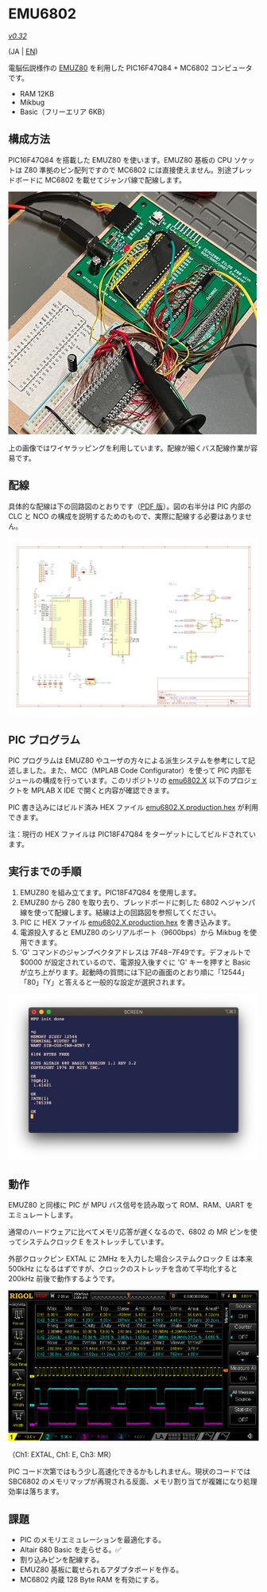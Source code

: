 # EMU6802

[*v0.32*](https://github.com/ryu10/emu6802/releases/tag/v0.32)

(JA | [EN](Readme_en.md))

  電脳伝説様作の [EMUZ80](https://github.com/vintagechips/emuz80) を利用した PIC16F47Q84 + MC6802 コンピュータです。

  - RAM 12KB
  - Mikbug
  - Basic（フリーエリア 6KB）

## 構成方法

PIC16F47Q84 を搭載した EMUZ80 を使います。EMUZ80 基板の CPU ソケットは Z80 準拠のピン配列ですので MC6802 には直接使えません。別途ブレッドボードに MC6802 を載せてジャンパ線で配線します。

![emu6802-breadboard](/img/emu6802bb.jpg)

上の画像ではワイヤラッピングを利用しています。配線が細くバス配線作業が容易です。

## 配線

具体的な配線は下の回路図のとおりです（[PDF 版](/emu6802.kicad5/emu6802/emu6802_sch.pdf)）。図の右半分は PIC 内部の CLC と NCO の構成を説明するためのもので、実際に配線する必要はありません。

![schematic](/img/emu6802_sch.png)

## PIC プログラム

PIC プログラムは EMUZ80 やユーザの方々による派生システムを参考にして記述しました。また、MCC（MPLAB Code Configurator）を使って PIC 内部モジュールの構成を行っています。このリポジトリの [emu6802.X](/emu6802.X/) 以下のプロジェクトを MPLAB X IDE で開くと内容が確認できます。

PIC 書き込みにはビルド済み HEX ファイル [emu6802.X.production.hex](https://github.com/ryu10/emu6802/releases/download/v0.31/emu6802.X.production.hex) が利用できます。

注：現行の HEX ファイルは PIC18F47Q84 をターゲットにしてビルドされています。

## 実行までの手順

1. EMUZ80 を組み立てます。PIC18F47Q84 を使用します。
2. EMUZ80 から Z80 を取り去り、ブレッドボードに刺した 6802 へジャンパ線を使って配線します。結線は上の回路図を参照してください。
3. PIC に HEX ファイル [emu6802.X.production.hex](https://github.com/ryu10/emu6802/releases/download/v0.31/emu6802.X.production.hex) を書き込みます。
4. 電源投入すると EMUZ80 のシリアルポート（9600bps）から Mikbug を使用できます。
5. 'G' コマンドのジャンプベクタアドレスは $7F48-$7F49です。デフォルトで $0000 が設定されているので、電源投入後すぐに 'G' キーを押すと Basic が立ち上がります。起動時の質問には下記の画面のとおり順に「12544」「80」「Y」と答えると一般的な設定が選択されます。

![startup-mikbug-altair](/img/mikbug-abasic.png)

## 動作

EMUZ80 と同様に PIC が MPU バス信号を読み取って ROM、RAM、UART をエミュレートします。

通常のハードウェアに比べてメモリ応答が遅くなるので、6802 の MR ピンを使ってシステムクロック E をストレッチしています。

外部クロックピン EXTAL に 2MHz を入力した場合システムクロック E は本来 500kHz になるはずですが、クロックのストレッチを含めて平均化すると 200kHz 前後で動作するようです。

![timing2](/img/timing2.png)

（Ch1: EXTAL, Ch1: E, Ch3: MR）

PIC コード次第ではもう少し高速化できるかもしれません。現状のコードでは SBC6802 のメモリマップが再現される反面、メモリ割り当てが複雑になり処理効率は落ちます。

## 課題

- PIC のメモリエミュレーションを最適化する。
- Altair 680 Basic を走らせる。✅
- 割り込みピンを配線する。
- EMUZ80 基板に載せられるアダプタボードを作る。
- MC6802 内蔵 128 Byte RAM を有効にする。
